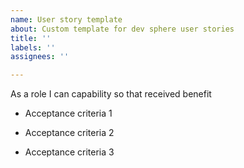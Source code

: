```yaml
---
name: User story template
about: Custom template for dev sphere user stories
title: ''
labels: ''
assignees: ''

---
```


As a role I can capability so that received benefit

- Acceptance criteria 1

- Acceptance criteria 2

- Acceptance criteria 3
